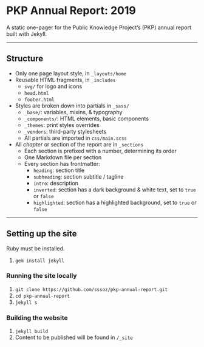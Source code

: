 # PKP Annual Report: 2019

A static one-pager for the Public Knowledge Project’s (PKP) annual report built with Jekyll.

--- 

## Structure 

- Only one page layout style, in `_layouts/home`
- Reusable HTML fragments, in `_includes`
  - `svg/` for logo and icons 
  - `head.html`
  - `footer.html`
- Styles are broken down into partials in `_sass/`
  - `_base/`: variables, mixins, & typography 
  - `_components/`: HTML elements, basic components
  - `_themes`: print styles overrides 
  - `_vendors`: third-party stylesheets 
  - All partials are imported in `css/main.scss`
- All _chapter_ or section of the report are in `_sections`
  - Each section is prefixed with a number, determining its order
  - One Markdown file per section
  - Every section has frontmatter: 
    - `heading`: section title
    - `subheading`: section subtitle / tagline
    - `intro`: description 
    - `inverted`: section has a dark background & white text, set to `true` or `false`
    - `highlighted`: section has a highlighted background, set to `true` or `false`

---

## Setting up the site

Ruby must be installed.

1. `gem install jekyll`

### Running the site locally

1. `git clone https://github.com/sssoz/pkp-annual-report.git`
2. `cd pkp-annual-report`
3. `jekyll s`

### Building the website

1. `jekyll build`
2. Content to be published will be found in `/_site`
